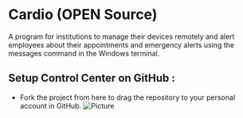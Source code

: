 # Cardio (OPEN Source)
A program for institutions to manage their devices remotely and alert employees about their appointments and emergency alerts using the messages command in the Windows terminal.
## Setup Control Center on GitHub :
- Fork the project from here to drag the repository to your personal account in GitHub.
![Picture]([https://raw.githubusercontent.com/AbdulazizDXT/Cardio/main/Picture.png])


